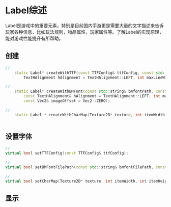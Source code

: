 # Label综述

Label是游戏中的重要元素，特别是目前国内手游更是需要大量的文字描述来告诉玩家各种信息，比如玩法规则，物品属性，玩家属性等。了解Label的实现原理，能对游戏性能提升有所帮助。

## 创建

```cpp
//
    static Label* createWithTTF(const TTFConfig& ttfConfig, const std::string& text, 
        TextHAlignment hAlignment = TextHAlignment::LEFT, int maxLineWidth = 0);

//
    static Label* createWithBMFont(const std::string& bmfontPath, const std::string& text,
        const TextHAlignment& hAlignment = TextHAlignment::LEFT, int maxLineWidth = 0,
        const Vec2& imageOffset = Vec2::ZERO);

//
    static Label * createWithCharMap(Texture2D* texture, int itemWidth, int itemHeight, int startCharMap);



```



## 设置字体

```cpp
//
virtual bool setTTFConfig(const TTFConfig& ttfConfig);

//
virtual bool setBMFontFilePath(const std::string& bmfontFilePath, const Vec2& imageOffset = Vec2::ZERO, float fontSize = 0);

//
virtual bool setCharMap(Texture2D* texture, int itemWidth, int itemHeight, int startCharMap);

```



## 显示









